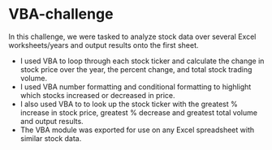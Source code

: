 # VBA-challenge
In this challenge, we were tasked to analyze stock data over several Excel worksheets/years and output results onto the first sheet.

- I used VBA to loop through each stock ticker and calculate the change in stock price over the year, the percent change, and total stock trading volume. 
- I used VBA number formatting and conditional formatting to highlight which stocks increased or decreased in price.
- I also used VBA to to look up the stock ticker with the greatest % increase in stock price, greatest % decrease and greatest total volume and output results.
- The VBA module was exported for use on any Excel spreadsheet with similar stock data. 